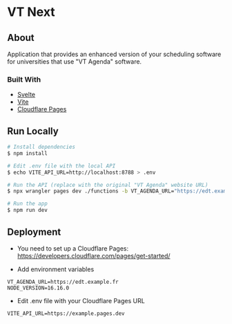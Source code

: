 # VT Next

## About

Application that provides an enhanced version of your scheduling software for universities that use "VT Agenda" software.

### Built With

-   [Svelte](https://svelte.dev/)
-   [Vite](https://vitejs.dev/)
-   [Cloudflare Pages](https://pages.cloudflare.com/)

## Run Locally

```bash
# Install dependencies
$ npm install

# Edit .env file with the local API
$ echo VITE_API_URL=http://localhost:8788 > .env

# Run the API (replace with the original "VT Agenda" website URL)
$ npx wrangler pages dev ./functions -b VT_AGENDA_URL="https://edt.example.fr"

# Run the app
$ npm run dev
```

## Deployment

-   You need to set up a Cloudflare Pages: https://developers.cloudflare.com/pages/get-started/

-   Add environment variables

```
VT_AGENDA_URL=https://edt.example.fr
NODE_VERSION=16.16.0
```

-   Edit .env file with your Cloudflare Pages URL

```
VITE_API_URL=https://example.pages.dev
```
